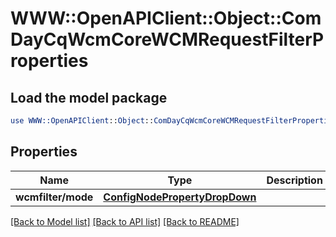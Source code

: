 # WWW::OpenAPIClient::Object::ComDayCqWcmCoreWCMRequestFilterProperties

## Load the model package
```perl
use WWW::OpenAPIClient::Object::ComDayCqWcmCoreWCMRequestFilterProperties;
```

## Properties
Name | Type | Description | Notes
------------ | ------------- | ------------- | -------------
**wcmfilter/mode** | [**ConfigNodePropertyDropDown**](ConfigNodePropertyDropDown.md) |  | [optional] 

[[Back to Model list]](../README.md#documentation-for-models) [[Back to API list]](../README.md#documentation-for-api-endpoints) [[Back to README]](../README.md)


